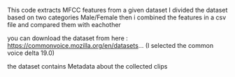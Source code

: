 This code extracts MFCC features from a given dataset
I divided the dataset based on two categories Male/Female 
then i combined the features in a csv file and compared them with eachother


you can download the dataset from here : https://commonvoice.mozilla.org/en/datasets... 
(I selected the common voice delta 19.0) 

the dataset contains Metadata about the collected clips

